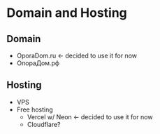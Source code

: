 # Domain and Hosting

## Domain

- OporaDom.ru <- decided to use it for now
- ОпораДом.рф

## Hosting

- VPS
- Free hosting
  - Vercel w/ Neon <- decided to use it for now
  - Cloudflare?

